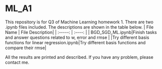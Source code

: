# ML_A1
This repository is for Q3 of Machine Learning homework 1.
There are two .ipynb files included. The descriptions are shown in the table below.
| File Name | File Description|
| :-----:  | :----:         | 
| BGD_SGD_ML.ipynb|Finish tasks and answer questions related to w, error and rmse |
|Try different basis functions for linear regression.ipynb|Try different basis functions and compare their rmse|

All the results are printed and described. If you have any problem, please contact me. 

